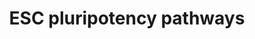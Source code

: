 ---
annotations:
- type: Pathway Ontology
  value: the extracellular signal-regulated Raf/Mek/Erk signaling pathway
- type: Cell Type Ontology
  value: embryonic stem cell
authors:
- Khanspers
- MaintBot
- AlexanderPico
- Cannin
- MartijnVanIersel
- Egonw
- Elisa
- DeSl
- Marvin M2
- Liyou
- Eweitz
description: 'The cytokine LIF and its downstream effector STAT3 are essential for
  maintenance of pluripotency in mouse ES cells. The requirement for the transcription
  factor Oct3/4 for ES cell pluripotency is also well-documented. However, LIF is
  not involved in self-renewal of human ES cells, suggesting that other pathways must
  play an important role in this process. The importance of other signal transduction
  pathways, including BMP and Wnt signalings, as well as novel transcription factors
  such as Nanog, is now being recognized.  Pathway source: Intracellular Signaling
  Pathways Regulating Pluripotency of Embryonic Stem Cells, Okita et al, Current Stem
  Cell Research and Therapy, 2006, 1, 103-111'
last-edited: 2021-05-11
organisms:
- Mus musculus
redirect_from:
- /index.php/Pathway:WP339
- /instance/WP339
schema-jsonld:
- '@context': https://schema.org/
  '@id': https://wikipathways.github.io/pathways/WP339.html
  '@type': Dataset
  creator:
    '@type': Organization
    name: WikiPathways
  description: 'The cytokine LIF and its downstream effector STAT3 are essential for
    maintenance of pluripotency in mouse ES cells. The requirement for the transcription
    factor Oct3/4 for ES cell pluripotency is also well-documented. However, LIF is
    not involved in self-renewal of human ES cells, suggesting that other pathways
    must play an important role in this process. The importance of other signal transduction
    pathways, including BMP and Wnt signalings, as well as novel transcription factors
    such as Nanog, is now being recognized.  Pathway source: Intracellular Signaling
    Pathways Regulating Pluripotency of Embryonic Stem Cells, Okita et al, Current
    Stem Cell Research and Therapy, 2006, 1, 103-111'
  keywords:
  - Myc
  - Wnt4
  - Map2k6
  - Il6st
  - Fzd7
  - Wnt3a
  - Fgf4
  - Wnt10a
  - Fgf3
  - Akt3
  - Araf
  - Pik3cd
  - Ca2+
  - Fgf8
  - Wnt11
  - Pdgfb
  - Fzd9
  - Wnt3
  - Dorsomorphin
  - Smad7
  - PIP3
  - Mapk7
  - Fgf10
  - Bmpr1b
  - Fgf17
  - Dvl2
  - Bmpr1a
  - Pten
  - SHP2
  - Apc
  - Pdgfrb
  - Jak1
  - PIP2
  - Gab1
  - Lif
  - Fgfr4
  - c-Jun
  - Fgf9
  - Elk
  - Fgf6
  - Fgf11
  - Acvr1
  - Mdm2
  - Fgf14
  - Fgf15
  - Fzd5
  - Egf
  - Dvl1
  - Fgf21
  - c-Fos
  - Mapk6
  - Wnt5b
  - Lrp6
  - Wnt2b
  - Sepp1
  - Sos1
  - Mapk12
  - Fgf12
  - Fzd6
  - Wnt7a
  - Wnt9b
  - Wnt2
  - Fgfr2
  - Fgf7
  - Smad5
  - Wnt16
  - Axin1
  - Fgf18
  - Smad9
  - Nog
  - Tcf1
  - Akt1
  - Ras
  - actr2b
  - Pdgfa
  - Wnt1
  - Fzd3
  - Dvl3
  - IKK
  - Eras
  - Akt2
  - Fzd2
  - Lrp5
  - Egfr
  - Fgf23
  - Map2k5
  - Fgf1
  - Bmpr2
  - Map2k3
  - Mapk4
  - Fgf5
  - Smad1
  - Fgfr3
  - Mtor
  - Map2k2
  - Wnt6
  - Braf
  - GDP
  - Fzd1
  - Fgf20
  - actr2
  - Ctnnb1
  - Fzd8
  - Mapk1
  - Smad6
  - Wnt5a
  - Grb2
  - Stat3
  - Fgf16
  - GTP
  - Raf1
  - Gsk3b
  - Fzd4
  - Fgf2
  - Pik3r2
  - Wnt10b
  - Wnt7b
  - Pdgfra
  - Map2k1
  - Fgf13
  - Fgfr1
  - Fgf22
  - Lifr
  - Bmp4
  - Smad4
  license: CC0
  name: ESC pluripotency pathways
seo: CreativeWork
title: ESC pluripotency pathways
wpid: WP339
---